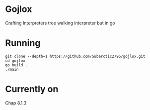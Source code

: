 # Gojlox
Crafting Interpreters tree walking interpreter but in go

# Running
```console
git clone --depth=1 https://github.com/Subarctic2796/gojlox.git
cd gojlox
go build .
./main
```

# Currently on
Chap 8.1.3
